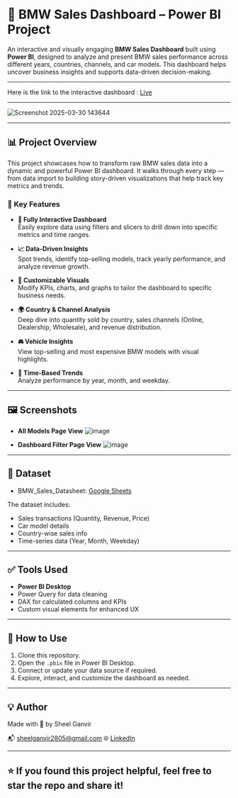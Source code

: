 # 🚗 BMW Sales Dashboard – Power BI Project

An interactive and visually engaging **BMW Sales Dashboard** built using **Power BI**, designed to analyze and present BMW sales performance across different years, countries, channels, and car models. This dashboard helps uncover business insights and supports data-driven decision-making.

---
Here is the link to the interactive dashboard : [Live](https://app.powerbi.com/links/PRX44lTeAV?ctid=75470a9d-0e26-46e8-a2a5-88123ffd59ae&pbi_source=linkShare&bookmarkGuid=3a372da3-fbc5-4672-870d-486a2ff2d3fe)

---

![Screenshot 2025-03-30 143644](https://github.com/user-attachments/assets/d38dbff1-1f39-4f02-a02f-af8e2d9ae473)

---

## 📊 Project Overview

This project showcases how to transform raw BMW sales data into a dynamic and powerful Power BI dashboard. It walks through every step — from data import to building story-driven visualizations that help track key metrics and trends.

### 🎯 Key Features

- **🔄 Fully Interactive Dashboard**  
  Easily explore data using filters and slicers to drill down into specific metrics and time ranges.

- **📈 Data-Driven Insights**  
  Spot trends, identify top-selling models, track yearly performance, and analyze revenue growth.

- **🧩 Customizable Visuals**  
  Modify KPIs, charts, and graphs to tailor the dashboard to specific business needs.

- **🌍 Country & Channel Analysis**  
  Deep dive into quantity sold by country, sales channels (Online, Dealership, Wholesale), and revenue distribution.

- **🚘 Vehicle Insights**  
  View top-selling and most expensive BMW models with visual highlights.

- **📅 Time-Based Trends**  
  Analyze performance by year, month, and weekday.

---

## 🖼️ Screenshots

- **All Models Page View**
  ![image](https://github.com/user-attachments/assets/f8ec1cf8-8c9b-400c-9ea0-dc680ec79acf)

- **Dashboard Filter Page View**
![image](https://github.com/user-attachments/assets/85998b42-9c8f-4485-8bd6-76d3f60b1c58)

---

## 📁 Dataset

- BMW_Sales_Datasheet: [Google Sheets](https://docs.google.com/spreadsheets/d/1Mewv52B7eRAkhbdNzXaPK8jyW8dxVNVeHLxQcLEbzs4/edit?usp=sharing)

The dataset includes:
- Sales transactions (Quantity, Revenue, Price)
- Car model details
- Country-wise sales info
- Time-series data (Year, Month, Weekday)

---

## ✅ Tools Used

- **Power BI Desktop**  
- Power Query for data cleaning  
- DAX for calculated columns and KPIs  
- Custom visual elements for enhanced UX

---

## 📌 How to Use

1. Clone this repository.
2. Open the `.pbix` file in Power BI Desktop.
3. Connect or update your data source if required.
4. Explore, interact, and customize the dashboard as needed.

---

## 💡 Author

Made with 💙 by Sheel Ganvir

📬 sheelganvir2805@gmail.com
🌐 [LinkedIn](https://www.linkedin.com/in/sheel-ganvir/)

---

## ⭐ If you found this project helpful, feel free to star the repo and share it!


